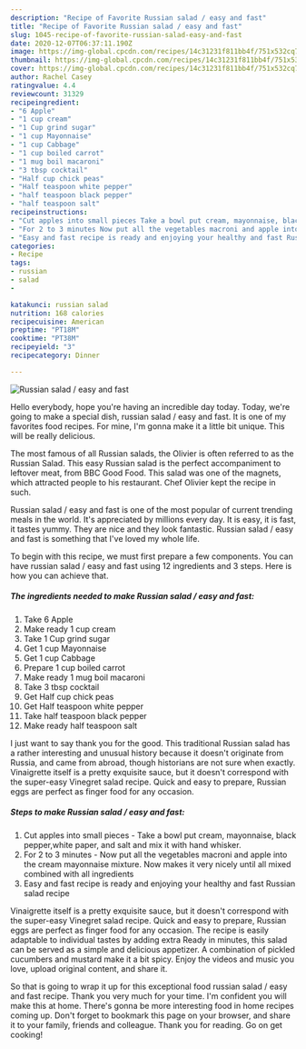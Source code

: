 ```yaml
---
description: "Recipe of Favorite Russian salad / easy and fast"
title: "Recipe of Favorite Russian salad / easy and fast"
slug: 1045-recipe-of-favorite-russian-salad-easy-and-fast
date: 2020-12-07T06:37:11.190Z
image: https://img-global.cpcdn.com/recipes/14c31231f811bb4f/751x532cq70/russian-salad-easy-and-fast-recipe-main-photo.jpg
thumbnail: https://img-global.cpcdn.com/recipes/14c31231f811bb4f/751x532cq70/russian-salad-easy-and-fast-recipe-main-photo.jpg
cover: https://img-global.cpcdn.com/recipes/14c31231f811bb4f/751x532cq70/russian-salad-easy-and-fast-recipe-main-photo.jpg
author: Rachel Casey
ratingvalue: 4.4
reviewcount: 31329
recipeingredient:
- "6 Apple"
- "1 cup cream"
- "1 Cup grind sugar"
- "1 cup Mayonnaise"
- "1 cup Cabbage"
- "1 cup boiled carrot"
- "1 mug boil macaroni"
- "3 tbsp cocktail"
- "Half cup chick peas"
- "Half teaspoon white pepper"
- "half teaspoon black pepper"
- "half teaspoon salt"
recipeinstructions:
- "Cut apples into small pieces Take a bowl put cream, mayonnaise, black pepper,white paper, and salt and mix it with hand whisker."
- "For 2 to 3 minutes Now put all the vegetables macroni and apple into the cream mayonnaise mixture. Now makes it very nicely until all mixed combined with all ingredients"
- "Easy and fast recipe is ready and enjoying your healthy and fast Russian salad recipe"
categories:
- Recipe
tags:
- russian
- salad
- 

katakunci: russian salad  
nutrition: 168 calories
recipecuisine: American
preptime: "PT18M"
cooktime: "PT38M"
recipeyield: "3"
recipecategory: Dinner

---
```



![Russian salad / easy and fast](https://img-global.cpcdn.com/recipes/14c31231f811bb4f/751x532cq70/russian-salad-easy-and-fast-recipe-main-photo.jpg)

Hello everybody, hope you're having an incredible day today. Today, we're going to make a special dish, russian salad / easy and fast. It is one of my favorites food recipes. For mine, I'm gonna make it a little bit unique. This will be really delicious.

The most famous of all Russian salads, the Olivier is often referred to as the Russian Salad. This easy Russian salad is the perfect accompaniment to leftover meat, from BBC Good Food. This salad was one of the magnets, which attracted people to his restaurant. Chef Olivier kept the recipe in such.

Russian salad / easy and fast is one of the most popular of current trending meals in the world. It's appreciated by millions every day. It is easy, it is fast, it tastes yummy. They are nice and they look fantastic. Russian salad / easy and fast is something that I've loved my whole life.


To begin with this recipe, we must first prepare a few components. You can have russian salad / easy and fast using 12 ingredients and 3 steps. Here is how you can achieve that.

<!--inarticleads1-->

##### The ingredients needed to make Russian salad / easy and fast:

1. Take 6 Apple
1. Make ready 1 cup cream
1. Take 1 Cup grind sugar
1. Get 1 cup Mayonnaise
1. Get 1 cup Cabbage
1. Prepare 1 cup boiled carrot
1. Make ready 1 mug boil macaroni
1. Take 3 tbsp cocktail
1. Get Half cup chick peas
1. Get Half teaspoon white pepper
1. Take half teaspoon black pepper
1. Make ready half teaspoon salt


I just want to say thank you for the good. This traditional Russian salad has a rather interesting and unusual history because it doesn&#39;t originate from Russia, and came from abroad, though historians are not sure when exactly. Vinaigrette itself is a pretty exquisite sauce, but it doesn&#39;t correspond with the super-easy Vinegret salad recipe. Quick and easy to prepare, Russian eggs are perfect as finger food for any occasion. 

<!--inarticleads2-->

##### Steps to make Russian salad / easy and fast:

1. Cut apples into small pieces - Take a bowl put cream, mayonnaise, black pepper,white paper, and salt and mix it with hand whisker.
1. For 2 to 3 minutes - Now put all the vegetables macroni and apple into the cream mayonnaise mixture. Now makes it very nicely until all mixed combined with all ingredients
1. Easy and fast recipe is ready and enjoying your healthy and fast Russian salad recipe


Vinaigrette itself is a pretty exquisite sauce, but it doesn&#39;t correspond with the super-easy Vinegret salad recipe. Quick and easy to prepare, Russian eggs are perfect as finger food for any occasion. The recipe is easily adaptable to individual tastes by adding extra Ready in minutes, this salad can be served as a simple and delicious appetizer. A combination of pickled cucumbers and mustard make it a bit spicy. Enjoy the videos and music you love, upload original content, and share it. 

So that is going to wrap it up for this exceptional food russian salad / easy and fast recipe. Thank you very much for your time. I'm confident you will make this at home. There's gonna be more interesting food in home recipes coming up. Don't forget to bookmark this page on your browser, and share it to your family, friends and colleague. Thank you for reading. Go on get cooking!

